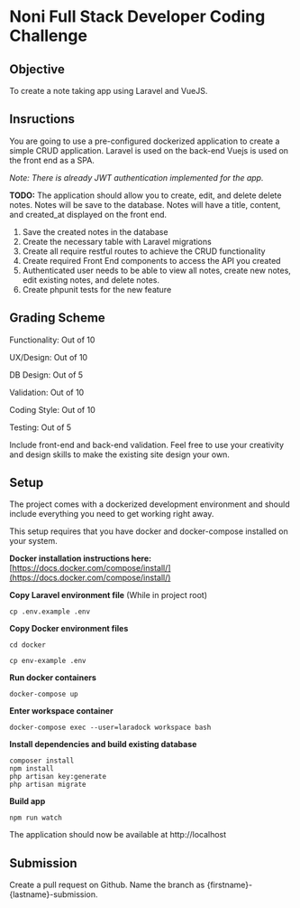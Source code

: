 # Noni Full Stack Developer Coding Challenge

## Objective

To create a note taking app using Laravel and VueJS.

## Insructions

You are going to use a pre-configured dockerized application to create a simple CRUD application. Laravel is used on the back-end Vuejs is used on the front end as a SPA.

_Note: There is already JWT authentication implemented for the app._

**TODO:** The application should allow you to create, edit, and delete delete notes. Notes will be save to the database. Notes will have a title, content, and created_at displayed on the front end.

1.  Save the created notes in the database
2.  Create the necessary table with Laravel migrations
3.  Create all require restful routes to achieve the CRUD functionality
4.  Create required Front End components to access the API you created
5.  Authenticated user needs to be able to view all notes, create new notes, edit existing notes, and delete notes.
6.  Create phpunit tests for the new feature

## Grading Scheme

Functionality: Out of 10

UX/Design: Out of 10

DB Design: Out of 5

Validation: Out of 10

Coding Style: Out of 10

Testing: Out of 5


Include front-end and back-end validation.
Feel free to use your creativity and design skills to make the existing site design your own.

## Setup

The project comes with a dockerized development environment and should include everything you need to get working right away.

This setup requires that you have docker and docker-compose installed on your system.

**Docker installation instructions here:**
[https://docs.docker.com/compose/install/](https://docs.docker.com/compose/install/)

**Copy Laravel environment file**
(While in project root)

```
cp .env.example .env
```

**Copy Docker environment files**

```
cd docker

cp env-example .env
```

**Run docker containers**

```
docker-compose up
```

**Enter workspace container**

```
docker-compose exec --user=laradock workspace bash
```

**Install dependencies and build existing database**

```
composer install
npm install
php artisan key:generate
php artisan migrate
```

**Build app**

```
npm run watch
```

The application should now be available at http://localhost

## Submission

Create a pull request on Github. Name the branch as {firstname}-{lastname}-submission.
